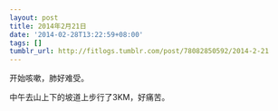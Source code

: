 ```yaml
---
layout: post
title: 2014年2月21日
date: '2014-02-28T13:22:59+08:00'
tags: []
tumblr_url: http://fitlogs.tumblr.com/post/78082850592/2014-2-21
---
```

开始咳嗽，肺好难受。

中午去山上下的坡道上步行了3KM，好痛苦。
